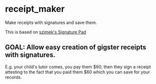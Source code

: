 # receipt_maker
Make receipts with signatures and save them.

This is based on [szimek's Signature Pad](https://github.com/szimek/signature_pad)

## GOAL: Allow easy creation of gigster receipts with signatures.

E.g. your child's tutor comes, you pay them $60, then they sign a receipt attesting to the fact
that you paid them $60 which you can save for your records.
